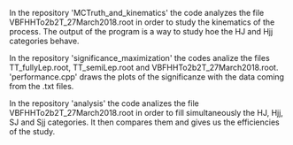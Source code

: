 In the repository 'MCTruth_and_kinematics' the code analyzes the file VBFHHTo2b2T_27March2018.root in order to study the 
kinematics of the process. The output of the program is a way to study hoe the HJ and Hjj categories behave.

In the repository 'significance_maximization' the codes analize the files TT_fullyLep.root, TT_semiLep.root and 
VBFHHTo2b2T_27March2018.root. 'performance.cpp' draws the plots of the significanze with the data coming from the .txt files.

In the repository 'analysis' the code analizes the file VBFHHTo2b2T_27March2018.root in order to fill simultaneously the HJ,
Hjj, SJ and Sjj categories. It then compares them and gives us the efficiencies of the study.
